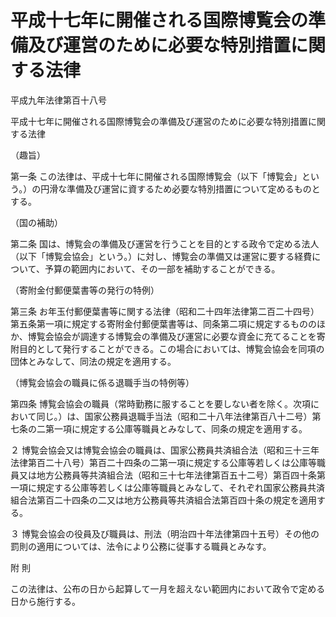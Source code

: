 # 平成十七年に開催される国際博覧会の準備及び運営のために必要な特別措置に関する法律

平成九年法律第百十八号

平成十七年に開催される国際博覧会の準備及び運営のために必要な特別措置に関する法律

（趣旨）

第一条 この法律は、平成十七年に開催される国際博覧会（以下「博覧会」という。）の円滑な準備及び運営に資するため必要な特別措置について定めるものとする。

（国の補助）

第二条 国は、博覧会の準備及び運営を行うことを目的とする政令で定める法人（以下「博覧会協会」という。）に対し、博覧会の準備又は運営に要する経費について、予算の範囲内において、その一部を補助することができる。

（寄附金付郵便葉書等の発行の特例）

第三条 お年玉付郵便葉書等に関する法律（昭和二十四年法律第二百二十四号）第五条第一項に規定する寄附金付郵便葉書等は、同条第二項に規定するもののほか、博覧会協会が調達する博覧会の準備及び運営に必要な資金に充てることを寄附目的として発行することができる。この場合においては、博覧会協会を同項の団体とみなして、同法の規定を適用する。

（博覧会協会の職員に係る退職手当の特例等）

第四条 博覧会協会の職員（常時勤務に服することを要しない者を除く。次項において同じ。）は、国家公務員退職手当法（昭和二十八年法律第百八十二号）第七条の二第一項に規定する公庫等職員とみなして、同条の規定を適用する。

２ 博覧会協会又は博覧会協会の職員は、国家公務員共済組合法（昭和三十三年法律第百二十八号）第百二十四条の二第一項に規定する公庫等若しくは公庫等職員又は地方公務員等共済組合法（昭和三十七年法律第百五十二号）第百四十条第一項に規定する公庫等若しくは公庫等職員とみなして、それぞれ国家公務員共済組合法第百二十四条の二又は地方公務員等共済組合法第百四十条の規定を適用する。

３ 博覧会協会の役員及び職員は、刑法（明治四十年法律第四十五号）その他の罰則の適用については、法令により公務に従事する職員とみなす。

附 則

この法律は、公布の日から起算して一月を超えない範囲内において政令で定める日から施行する。
